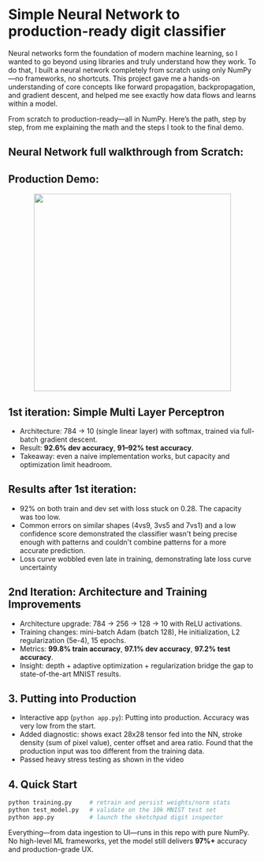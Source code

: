 # Simple Neural Network to production-ready digit classifier

Neural networks form the foundation of modern machine learning, so I wanted to go beyond using libraries and truly understand how they work. To do that, I built a neural network completely from scratch using only NumPy—no frameworks, no shortcuts. This project gave me a hands-on understanding of core concepts like forward propagation, backpropagation, and gradient descent, and helped me see exactly how data flows and learns within a model.

From scratch to production-ready—all in NumPy. Here’s the path, step by step, from me explaining the math and the steps I took to the final demo. 


## Neural Network full walkthrough from Scratch: 

## Production Demo: 
<p align="center">
  <a href="https://www.youtube.com/watch?v=RzZ32FRI4nI">
    <img src="https://img.youtube.com/vi/RzZ32FRI4nI/hqdefault.jpg" width="400" />
  </a>
</p>



## 1st iteration: Simple Multi Layer Perceptron
- Architecture: 784 → 10 (single linear layer) with softmax, trained via full-batch gradient descent.
- Result: **92.6% dev accuracy**, **91–92% test accuracy**.
- Takeaway: even a naive implementation works, but capacity and optimization limit headroom.

## Results after 1st iteration: 
- 92% on both train and dev set with loss stuck on 0.28. The capacity was too low. 
- Common errors on similar shapes (4vs9, 3vs5 and 7vs1) and a low confidence score demonstrated the classifier wasn't being precise enough with patterns and couldn't combine patterns for a more accurate prediction.
- Loss curve wobbled even late in training, demonstrating late loss curve uncertainty

## 2nd Iteration: Architecture and Training Improvements 
- Architecture upgrade: 784 → 256 → 128 → 10 with ReLU activations.
- Training changes: mini-batch Adam (batch 128), He initialization, L2 regularization (5e-4), 15 epochs.
- Metrics: **99.8% train accuracy**, **97.1% dev accuracy**, **97.2% test accuracy**.
- Insight: depth + adaptive optimization + regularization bridge the gap to state-of-the-art MNIST results.

## 3. Putting into Production 
- Interactive app (`python app.py`): Putting into production. Accuracy was very low from the start. 
- Added diagnostic: shows exact 28x28 tensor fed into the NN, stroke density (sum of pixel value), center offset and area ratio. Found that the production input was too different from the training data. 
- Passed heavy stress testing as shown in the video

## 4. Quick Start
```bash
python training.py     # retrain and persist weights/norm stats
python test_model.py   # validate on the 10k MNIST test set
python app.py          # launch the sketchpad digit inspector
```

Everything—from data ingestion to UI—runs in this repo with pure NumPy. No high-level ML frameworks, yet the model still delivers **97%+** accuracy and production-grade UX.
